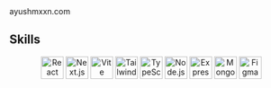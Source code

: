<div align="start">
  <a href="https://ayushmxxn.com/" target="_blank" style="text-decoration: none; color: inherit;">ayushmxxn.com</a>
</div>

## Skills


<div align="center">
  <img align="top" alt="React" width="40px" src="https://skillicons.dev/icons?i=react" />
  <img align="top" alt="Next.js" width="40px" src="https://skillicons.dev/icons?i=nextjs" />
  <img align="top" alt="Vite" width="40px" src="https://skillicons.dev/icons?i=vite" />
  <img align="top" alt="Tailwind" width="40px" src="https://skillicons.dev/icons?i=tailwind" />
  <img align="top" alt="TypeScript" width="40px" src="https://skillicons.dev/icons?i=typescript" />
  <img align="top" alt="Node.js" width="40px" src="https://skillicons.dev/icons?i=nodejs" />
  <img align="top" alt="Express" width="40px" src="https://skillicons.dev/icons?i=express" />
  <img align="top" alt="MongoDB" width="40px" src="https://skillicons.dev/icons?i=mongo" />
  <img align="top" alt="Figma" width="40px" src="https://skillicons.dev/icons?i=figma" />
</div>
